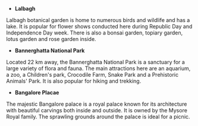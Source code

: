 -  **Lalbagh**

Lalbagh botanical garden is home to numerous birds and wildlife and has a lake. It is popular for flower shows conducted here during Republic Day and Independence Day week. 
There is also a bonsai garden, topiary garden, lotus garden and rose garden inside.

-  **Bannerghatta National Park**

Located 22 km away, the Bannerghatta National Park is a sanctuary for a large variety of flora and fauna. The main attractions here are an aquarium, a zoo, a Children's park, 
Crocodile Farm, Snake Park and a Prehistoric Animals' Park. It is also popular for hiking and trekking.

-  **Bangalore Placae**

The majestic Bangalore palace is a royal palace known for its architecture with beautiful carvings both inside and outside. It is owned by the Mysore Royal family.
 The sprawling grounds around the palace is ideal for a picnic.